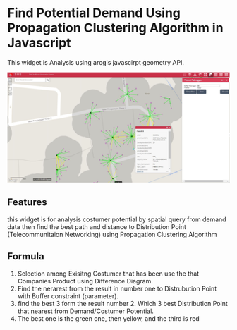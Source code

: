 
# Find Potential Demand Using Propagation Clustering Algorithm in Javascript
This widget is Analysis using arcgis javascirpt geometry API. 



![App](https://github.com/anggaGPS/Web-App-Builder/blob/master/PotensiPelangganTelkom.JPG)

## Features
this widget is for analysis costumer potential by spatial query from demand data then find the best path and distance to Distribution Point (Telecommunitaion Networking) using Propagation Clustering Algorithm


## Formula
1. Selection among Exisitng Costumer that has been use the that Companies Product using Difference Diagram.
2. Find the nerarest from the result in number one to Distrubution Point with Buffer constraint (parameter).
3. find the best 3 form the result number 2. Which 3 best Distribution Point that nearest from Demand/Costumer Potential.
4. The best one is the green one, then yellow, and the third is red

